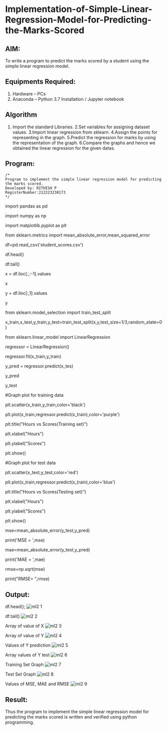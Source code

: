 # Implementation-of-Simple-Linear-Regression-Model-for-Predicting-the-Marks-Scored

## AIM:
To write a program to predict the marks scored by a student using the simple linear regression model.

## Equipments Required:
1. Hardware – PCs
2. Anaconda – Python 3.7 Installation / Jupyter notebook

## Algorithm
1. Import the standard Libraries. 
2.Set variables for assigning dataset values.
3.Import linear regression from sklearn.
4.Assign the points for representing in the graph.
5.Predict the regression for marks by using the representation of the graph.
6.Compare the graphs and hence we obtained the linear regression for the given datas.
   

## Program:
```
/*
Program to implement the simple linear regression model for predicting the marks scored.
Developed by: RITHISH P
RegisterNumber:212223230173  
*/
```
import pandas as pd

import numpy as np

import matplotlib.pyplot as plt

from sklearn.metrics import mean_absolute_error,mean_squared_error

df=pd.read_csv('student_scores.csv')

df.head()

df.tail()

x = df.iloc[:,:-1].values

x

y = df.iloc[:,1].values

y

from sklearn.model_selection import train_test_split

x_train,x_test,y_train,y_test=train_test_split(x,y,test_size=1/3,random_state=0)

from sklearn.linear_model import LinearRegression

regressor = LinearRegression()

regressor.fit(x_train,y_train)

y_pred = regressor.predict(x_tes)

y_pred

y_test

#Graph plot for training data

plt.scatter(x_train,y_train,color='black')

plt.plot(x_train,regressor.predict(x_train),color='purple')

plt.title("Hours vs Scores(Training set)")

plt.xlabel("Hours")

plt.ylabel("Scores")

plt.show()

#Graph plot for test data

plt.scatter(x_test,y_test,color='red')

plt.plot(x_train,regressor.predict(x_train),color='blue')

plt.title("Hours vs Scores(Testing set)")

plt.xlabel("Hours")

plt.ylabel("Scores")

plt.show()

mse=mean_absolute_error(y_test,y_pred)

print('MSE = ',mse)

mae=mean_absolute_error(y_test,y_pred)

print('MAE = ',mae)

rmse=np.sqrt(mse)

print("RMSE= ",rmse)
## Output:
df.head();
![ml2 1](https://github.com/RITHISHlearn/Implementation-of-Simple-Linear-Regression-Model-for-Predicting-the-Marks-Scored/assets/145446645/4b472129-c44e-4df9-85cc-4a8508b2c343)

df.tail()
![ml2 2](https://github.com/RITHISHlearn/Implementation-of-Simple-Linear-Regression-Model-for-Predicting-the-Marks-Scored/assets/145446645/b7ed5586-c651-4643-b710-afb43731237a)

Array of value of X
![ml2 3](https://github.com/RITHISHlearn/Implementation-of-Simple-Linear-Regression-Model-for-Predicting-the-Marks-Scored/assets/145446645/73e10e66-975c-4356-b449-debb75b31dfa)

Array of value of Y
![ml2 4](https://github.com/RITHISHlearn/Implementation-of-Simple-Linear-Regression-Model-for-Predicting-the-Marks-Scored/assets/145446645/33e513b4-f889-4724-abbe-136c1a22eac1)

Values of Y prediction
![ml2 5](https://github.com/RITHISHlearn/Implementation-of-Simple-Linear-Regression-Model-for-Predicting-the-Marks-Scored/assets/145446645/a02febc2-4548-477f-80cd-0e4bdadfc422)

Array values of Y test
![ml2 6](https://github.com/RITHISHlearn/Implementation-of-Simple-Linear-Regression-Model-for-Predicting-the-Marks-Scored/assets/145446645/0e069bd0-224f-4629-bd5a-fe3052abc447)

Training Set Graph
![ml2 7](https://github.com/RITHISHlearn/Implementation-of-Simple-Linear-Regression-Model-for-Predicting-the-Marks-Scored/assets/145446645/bdf1412e-ff9d-4f36-9f1b-edf8cde742d9)

Test Set Graph
![ml2 8](https://github.com/RITHISHlearn/Implementation-of-Simple-Linear-Regression-Model-for-Predicting-the-Marks-Scored/assets/145446645/accfd9cd-d3ce-45e7-a0eb-1fcce9f059c6)

Values of MSE, MAE and RMSE
![ml2 9](https://github.com/RITHISHlearn/Implementation-of-Simple-Linear-Regression-Model-for-Predicting-the-Marks-Scored/assets/145446645/d057c6bb-f0f9-4013-ad88-17fd03a066d4)




## Result:
Thus the program to implement the simple linear regression model for predicting the marks scored is written and verified using python programming.
